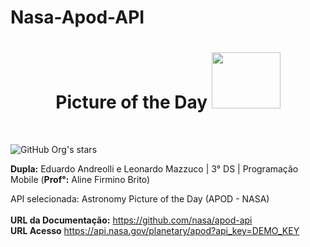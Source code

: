 # Nasa-Apod-API

<div>

<h1 align="center"> Picture of the Day <img src="https://user-images.githubusercontent.com/101806906/229294885-5339f337-e9eb-4573-8fef-21fe6ed59708.png" height="90px" width="110px"/> </h1>
</div><bR>
  
![GitHub Org's stars](https://img.shields.io/github/stars/camilafernanda?style=social)


**Dupla:** Eduardo Andreolli e Leonardo Mazzuco | 3° DS | Programação Mobile (**Prof°:** Aline Firmino Brito)<br>

API selecionada: Astronomy Picture of the Day (APOD - NASA)<br><br>
**URL da Documentação:** https://github.com/nasa/apod-api<br>
**URL Acesso** https://api.nasa.gov/planetary/apod?api_key=DEMO_KEY<br>
